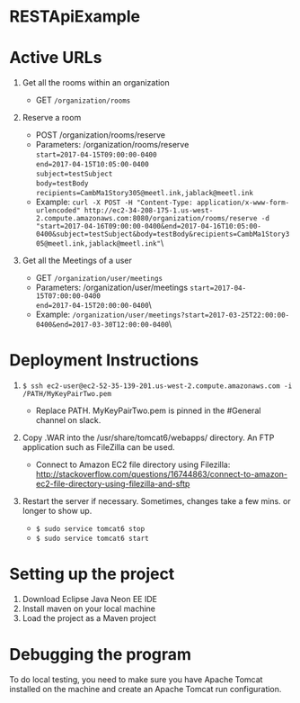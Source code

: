 # RESTApiExample

# Active URLs

1. Get all the rooms within an organization
	- GET `/organization/rooms`

2. Reserve a room
	- POST /organization/rooms/reserve
	- Parameters: /organization/rooms/reserve\
	`start=2017-04-15T09:00:00-0400`\
	`end=2017-04-15T10:05:00-0400`\
	`subject=testSubject`\
	`body=testBody`\
	`recipients=CambMa1Story305@meetl.ink,jablack@meetl.ink`
	- Example: `curl -X POST -H "Content-Type: application/x-www-form-urlencoded" http://ec2-34-208-175-1.us-west-2.compute.amazonaws.com:8080/organization/rooms/reserve -d "start=2017-04-16T09:00:00-0400&end=2017-04-16T10:05:00-0400&subject=testSubject&body=testBody&recipients=CambMa1Story305@meetl.ink,jablack@meetl.ink"`\

3. Get all the Meetings of a user
	- GET `/organization/user/meetings`
	- Parameters: /organization/user/meetings
	`start=2017-04-15T07:00:00-0400`\
	`end=2017-04-15T20:00:00-0400`\
	- Example: `/organization/user/meetings?start=2017-03-25T22:00:00-0400&end=2017-03-30T12:00:00-0400`\
 


# Deployment Instructions

1. `$ ssh ec2-user@ec2-52-35-139-201.us-west-2.compute.amazonaws.com -i /PATH/MyKeyPairTwo.pem`
	- Replace PATH. MyKeyPairTwo.pem is pinned in the #General channel on slack.

2. Copy .WAR into the /usr/share/tomcat6/webapps/ directory. An FTP application such as FileZilla can be used. 
	- Connect to Amazon EC2 file directory using Filezilla: http://stackoverflow.com/questions/16744863/connect-to-amazon-ec2-file-directory-using-filezilla-and-sftp

3. Restart the server if necessary. Sometimes, changes take a few mins. or longer to show up.
	- `$ sudo service tomcat6 stop`
	- `$ sudo service tomcat6 start`


# Setting up the project

1. Download Eclipse Java Neon EE IDE
2. Install maven on your local machine
3. Load the project as a Maven project

# Debugging the program

To do local testing, you need to make sure you have Apache Tomcat installed on the machine and create an Apache Tomcat run configuration. 
